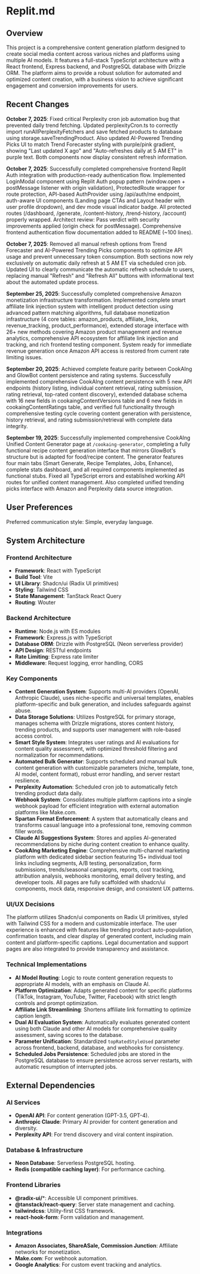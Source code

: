 # Replit.md

## Overview
This project is a comprehensive content generation platform designed to create social media content across various niches and platforms using multiple AI models. It features a full-stack TypeScript architecture with a React frontend, Express backend, and PostgreSQL database with Drizzle ORM. The platform aims to provide a robust solution for automated and optimized content creation, with a business vision to achieve significant engagement and conversion improvements for users.

## Recent Changes
**October 7, 2025**: Fixed critical Perplexity cron job automation bug that prevented daily trend fetching. Updated perplexityCron.ts to correctly import runAllPerplexityFetchers and save fetched products to database using storage.saveTrendingProduct. Also updated AI-Powered Trending Picks UI to match Trend Forecaster styling with purple/pink gradient, showing "Last updated X ago" and "Auto-refreshes daily at 5 AM ET" in purple text. Both components now display consistent refresh information.

**October 7, 2025**: Successfully completed comprehensive frontend Replit Auth integration with production-ready authentication flow. Implemented LoginModal component using Replit Auth popup pattern (window.open + postMessage listener with origin validation), ProtectedRoute wrapper for route protection, API-based AuthProvider using /api/auth/me endpoint, auth-aware UI components (Landing page CTAs and Layout header with user profile dropdown), and dev mode visual indicator badge. All protected routes (/dashboard, /generate, /content-history, /trend-history, /account) properly wrapped. Architect review: Pass verdict with security improvements applied (origin check for postMessage). Comprehensive frontend authentication flow documentation added to README (~100 lines).

**October 7, 2025**: Removed all manual refresh options from Trend Forecaster and AI-Powered Trending Picks components to optimize API usage and prevent unnecessary token consumption. Both sections now rely exclusively on automatic daily refresh at 5 AM ET via scheduled cron job. Updated UI to clearly communicate the automatic refresh schedule to users, replacing manual "Refresh" and "Refresh All" buttons with informational text about the automated update process.

**September 25, 2025**: Successfully completed comprehensive Amazon monetization infrastructure transformation. Implemented complete smart affiliate link injection system with intelligent product detection using advanced pattern matching algorithms, full database monetization infrastructure (4 core tables: amazon_products, affiliate_links, revenue_tracking, product_performance), extended storage interface with 26+ new methods covering Amazon product management and revenue analytics, comprehensive API ecosystem for affiliate link injection and tracking, and rich frontend testing component. System ready for immediate revenue generation once Amazon API access is restored from current rate limiting issues.

**September 20, 2025**: Achieved complete feature parity between CookAIng and GlowBot content persistence and rating systems. Successfully implemented comprehensive CookAIng content persistence with 5 new API endpoints (history listing, individual content retrieval, rating submission, rating retrieval, top-rated content discovery), extended database schema with 16 new fields in cookaingContentVersions table and 6 new fields in cookaingContentRatings table, and verified full functionality through comprehensive testing cycle covering content generation with persistence, history retrieval, and rating submission/retrieval with complete data integrity.

**September 19, 2025**: Successfully implemented comprehensive CookAIng Unified Content Generator page at `/cookaing-generator`, completing a fully functional recipe content generation interface that mirrors GlowBot's structure but is adapted for food/recipe content. The generator features four main tabs (Smart Generate, Recipe Templates, Jobs, Enhance), complete stats dashboard, and all required components implemented as functional stubs. Fixed all TypeScript errors and established working API routes for unified content management. Also completed unified trending picks interface with Amazon and Perplexity data source integration.

## User Preferences
Preferred communication style: Simple, everyday language.

## System Architecture

### Frontend Architecture
- **Framework**: React with TypeScript
- **Build Tool**: Vite
- **UI Library**: Shadcn/ui (Radix UI primitives)
- **Styling**: Tailwind CSS
- **State Management**: TanStack React Query
- **Routing**: Wouter

### Backend Architecture
- **Runtime**: Node.js with ES modules
- **Framework**: Express.js with TypeScript
- **Database ORM**: Drizzle with PostgreSQL (Neon serverless provider)
- **API Design**: RESTful endpoints
- **Rate Limiting**: Express rate limiter
- **Middleware**: Request logging, error handling, CORS

### Key Components
- **Content Generation System**: Supports multi-AI providers (OpenAI, Anthropic Claude), uses niche-specific and universal templates, enables platform-specific and bulk generation, and includes safeguards against abuse.
- **Data Storage Solutions**: Utilizes PostgreSQL for primary storage, manages schema with Drizzle migrations, stores content history, trending products, and supports user management with role-based access control.
- **Smart Style System**: Integrates user ratings and AI evaluations for content quality assessment, with optimized threshold filtering and normalization for recommendations.
- **Automated Bulk Generator**: Supports scheduled and manual bulk content generation with customizable parameters (niche, template, tone, AI model, content format), robust error handling, and server restart resilience.
- **Perplexity Automation**: Scheduled cron job to automatically fetch trending product data daily.
- **Webhook System**: Consolidates multiple platform captions into a single webhook payload for efficient integration with external automation platforms like Make.com.
- **Spartan Format Enforcement**: A system that automatically cleans and transforms casual language into a professional tone, removing common filler words.
- **Claude AI Suggestions System**: Stores and applies AI-generated recommendations by niche during content creation to enhance quality.
- **CookAIng Marketing Engine**: Comprehensive multi-channel marketing platform with dedicated sidebar section featuring 15+ individual tool links including segments, A/B testing, personalization, form submissions, trends/seasonal campaigns, reports, cost tracking, attribution analysis, webhooks monitoring, email delivery testing, and developer tools. All pages are fully scaffolded with shadcn/ui components, mock data, responsive design, and consistent UX patterns.

### UI/UX Decisions
The platform utilizes Shadcn/ui components on Radix UI primitives, styled with Tailwind CSS for a modern and customizable interface. The user experience is enhanced with features like trending product auto-population, confirmation toasts, and clear display of generated content, including main content and platform-specific captions. Legal documentation and support pages are also integrated to provide transparency and assistance.

### Technical Implementations
- **AI Model Routing**: Logic to route content generation requests to appropriate AI models, with an emphasis on Claude AI.
- **Platform Optimization**: Adapts generated content for specific platforms (TikTok, Instagram, YouTube, Twitter, Facebook) with strict length controls and prompt optimization.
- **Affiliate Link Streamlining**: Shortens affiliate link formatting to optimize caption length.
- **Dual AI Evaluation System**: Automatically evaluates generated content using both Claude and other AI models for comprehensive quality assessment, saving scores to the database.
- **Parameter Unification**: Standardized `topRatedStyleUsed` parameter across frontend, backend, database, and webhooks for consistency.
- **Scheduled Jobs Persistence**: Scheduled jobs are stored in the PostgreSQL database to ensure persistence across server restarts, with automatic resumption of interrupted jobs.

## External Dependencies

### AI Services
- **OpenAI API**: For content generation (GPT-3.5, GPT-4).
- **Anthropic Claude**: Primary AI provider for content generation and diversity.
- **Perplexity API**: For trend discovery and viral content inspiration.

### Database & Infrastructure
- **Neon Database**: Serverless PostgreSQL hosting.
- **Redis (compatible caching layer)**: For performance caching.

### Frontend Libraries
- **@radix-ui/***: Accessible UI component primitives.
- **@tanstack/react-query**: Server state management and caching.
- **tailwindcss**: Utility-first CSS framework.
- **react-hook-form**: Form validation and management.

### Integrations
- **Amazon Associates, ShareASale, Commission Junction**: Affiliate networks for monetization.
- **Make.com**: For webhook automation.
- **Google Analytics**: For custom event tracking and analytics.